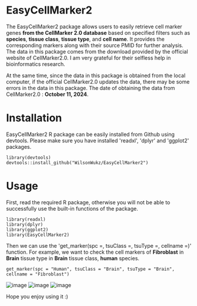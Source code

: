 # EasyCellMarker2

The EasyCellMarker2 package allows users to easily retrieve cell marker genes **from the CellMarker 2.0 database** based on specified filters such as **species**, **tissue class**, **tissue type**, and **cell name**. It provides the corresponding markers along with their source PMID for further analysis. The data in this package comes from the download provided by the official website of CellMarker2.0. 
I am very grateful for their selfless help in bioinformatics research. 

At the same time, since the data in this package is obtained from the local computer, if the official CellMarker2.0 updates the data, there may be some errors in the data in this package. 
The date of obtaining the data from CellMarker2.0 : **October 11, 2024**.

# Installation
EasyCellMarker2 R package can be easily installed from Github using devtools. Please make sure you have installed 'readxl', 'dplyr' and 'ggplot2' packages.
```
library(devtools)
devtools::install_github("WilsonWukz/EasyCellMarker2")
```

# Usage
First, read the required R package, otherwise you will not be able to successfully use the built-in functions of the package.
```
library(readxl)
library(dplyr)
library(ggplot2)
library(EasyCellMarker2)
```

Then we can use the 'get_marker(spc =, tsuClass =, tsuType =, cellname =)' function.
For example, we want to check the cell markers of **Fibroblast** in **Brain** tissue type in **Brain** tissue class, **human** species.
```
get_marker(spc = "Human", tsuClass = "Brain", tsuType = "Brain", cellname = "Fibroblast")
```
![image](https://github.com/user-attachments/assets/2f1d8563-b429-4756-9f81-0ed6fdeb36d7)
![image](https://github.com/user-attachments/assets/2444c611-23ff-4074-9db3-e5c0a2b0fd2f)
![image](https://github.com/user-attachments/assets/ca269abd-fe38-44bb-8ff0-565f5043def3)


Hope you enjoy using it :)
